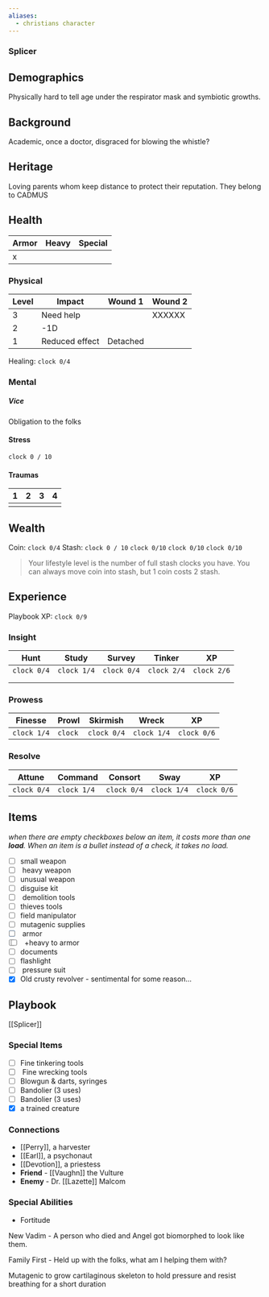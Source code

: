 ```yaml
---
aliases:
  - christians character
---
```


### Splicer

## Demographics
Physically hard to tell age under the respirator mask and symbiotic growths. 

## Background
Academic, once a doctor, disgraced for blowing the whistle?

## Heritage
Loving parents whom keep distance to protect their reputation. They belong to CADMUS

## Health

| Armor | Heavy | Special |
| ----- | ----- | ------- |
| x     |       |         |
### Physical

| Level | Impact         | Wound 1  | Wound 2 |
| ----- | -------------- | -------- | ------- |
| 3     | Need help      |          | XXXXXX  |
| 2     | -1D            |          |         |
| 1     | Reduced effect | Detached |         |
Healing: `clock 0/4` 
### Mental
##### Vice
Obligation to the folks

#### Stress
  `clock 0 / 10`

#### Traumas

| 1   | 2   | 3   | 4   |
| --- | --- | --- | --- |
|     |     |     |     |
## Wealth
Coin: `clock 0/4`       Stash: `clock 0 / 10` `clock 0/10` `clock 0/10` `clock 0/10`
> Your lifestyle level is the number of full stash clocks you have. You can always move coin into stash, but 1 coin costs 2 stash.

## Experience

Playbook XP: `clock 0/9`

### Insight

| Hunt        | Study       | Survey      | Tinker      | XP          |
| ----------- | ----------- | ----------- | ----------- | ----------- |
| `clock 0/4` | `clock 1/4` | `clock 0/4` | `clock 2/4` | `clock 2/6` |
|             |             |             |             |             |
|             |             |             |             |             |

### Prowess

| Finesse     | Prowl   | Skirmish    | Wreck       | XP          |
| ----------- | ------- | ----------- | ----------- | ----------- |
| `clock 1/4` | `clock` | `clock 0/4` | `clock 1/4` | `clock 0/6` |

### Resolve

| Attune      | Command     | Consort     | Sway        | XP          |
| ----------- | ----------- | ----------- | ----------- | ----------- |
| `clock 0/4` | `clock 1/4` | `clock 0/4` | `clock 1/4` | `clock 0/6` |

## Items
_when there are empty checkboxes below an item, it costs more than one **load**. When an item is a bullet instead of a check, it takes no load._

- [ ] small weapon
- [ ] <input type="checkbox"/> heavy weapon
- [ ] unusual weapon
- [ ] disguise kit
- [ ] <input type="checkbox"/> demolition tools
- [ ] thieves tools
- [ ] field manipulator
- [ ] mutagenic supplies
- [x] <input type="checkbox"/> armor
- [ ] <input type="checkbox"/> <input type="checkbox"/> +heavy to armor
- [ ] documents
- [ ] flashlight
- [ ] <input type="checkbox"/> pressure suit
- [x] Old crusty revolver - sentimental for some reason...

## Playbook
[[Splicer]]

### Special Items
- [ ]  Fine tinkering tools 
- [ ] <input type="checkbox"/> Fine wrecking tools 
- [ ] Blowgun & darts, syringes 
- [ ] Bandolier (3 uses)
- [ ] Bandolier (3 uses) 
- [x] a trained creature
### Connections
- [[Perry]], a harvester
- [[Earl]], a psychonaut
- [[Devotion]], a priestess
- **Friend** - [[Vaughn]] the Vulture
- **Enemy** - Dr. [[Lazette]] Malcom

### Special Abilities
- Fortitude
  
New Vadim - A person who died and Angel got biomorphed to look like them.

Family First - Held up with the folks, what am I helping them with?

Mutagenic to grow cartilaginous skeleton to hold pressure and resist breathing for a short duration